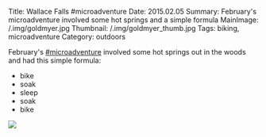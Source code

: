 Title: Wallace Falls #microadventure
Date: 2015.02.05
Summary: February's microadventure involved some hot springs and a simple formula
MainImage: /.img/goldmyer.jpg
Thumbnail: /.img/goldmyer_thumb.jpg
Tags: biking, microadventure
Category: outdoors

February's [#microadventure][Microadventures] involved some hot springs out in the woods and had this simple formula:

* bike
* soak
* sleep
* soak
* bike

<p><img src="/.img/outdoors/goldmyer_bike.jpg" class="largeimg" /></p>

[Microadventures]: http://www.microadventures.org/

